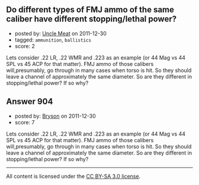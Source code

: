 ## Do different types of FMJ ammo of the same caliber have different stopping/lethal power?

- posted by: [Uncle Meat](https://stackexchange.com/users/-1/49-uncle-meat) on 2011-12-30
- tagged: `ammunition`, `ballistics`
- score: 2

Lets consider .22 LR, .22 WMR and .223 as an example (or 44 Mag vs 44 SPL vs 45 ACP for that matter). FMJ ammo of those calibers will,presumably, go through in many cases when torso is hit. So they should leave a channel of approximately the same diameter. So are they different in stopping/lethal power? If so why?




## Answer 904

- posted by: [Bryson](https://stackexchange.com/users/-1/32-bryson) on 2011-12-30
- score: 7

Lets consider .22 LR, .22 WMR and .223 as an example (or 44 Mag vs 44 SPL vs 45 ACP for that matter). FMJ ammo of those calibers will,presumably, go through in many cases when torso is hit. So they should leave a channel of approximately the same diameter. So are they different in stopping/lethal power? If so why?





---

All content is licensed under the [CC BY-SA 3.0 license](https://creativecommons.org/licenses/by-sa/3.0/).
